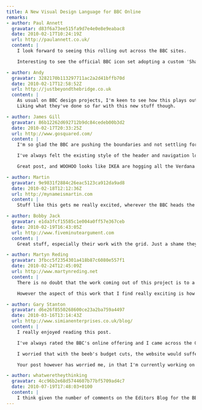 ```yaml
---
title: A New Visual Design Language for BBC Online
remarks:
- author: Paul Annett
  gravatar: d83f6a73ee515fa9d7e4e0e8e9eabac8
  date: 2010-02-17T10:24:19Z
  url: http://paulannett.co.uk/
  content: |
    I look forward to seeing this rolling out across the BBC sites.

    Interesting to see the official BBC icon set adopting a custom 'Share This' style icon.

- author: Andy
  gravatar: 3282170b113297711ac2a2d41bffb70d
  date: 2010-02-17T12:58:52Z
  url: http://justbeyondthebridge.co.uk
  content: |
    As usual on BBC design projects, I'm keen to see how this plays out -- and also how they intend to roll it out across all the platforms. It's a job that must just get bigger and bigger.
    Liking what they've done so far with this new stuff though.

- author: James Gill
  gravatar: 86b12262d692712b9dc84cedeb00b3d2
  date: 2010-02-17T20:33:25Z
  url: http://www.gosquared.com/
  content: |
    I'm so glad the BBC are pushing the boundaries and not settling for the improvements they've already made.

    I've always felt the existing style of the header and navigation looked quite amateur and wasted space for the sake of a rather ugly gradient. The improved navigation will hopefully encourage people to hang around and explore more   content:  than they likely do at the moment.

    Great post, and WOOHOO looks like IKEA are hogging all the Verdana these days :D

- author: Martin
  gravatar: 9e9831f2884c26eac5123ca912da9ad8
  date: 2010-02-18T12:12:36Z
  url: http://mynameismartin.com
  content: |
    Stuff like this gets me really excited, wherever the BBC heads the rest of the public sector follows closely behind. As a local government webbie that's good news for me.

- author: Bobby Jack
  gravatar: e1da3fcf15585c1e004a0ff57e367ceb
  date: 2010-02-19T16:43:05Z
  url: http://www.fiveminuteargument.com
  content: |
    Great stuff, especially their work with the grid. Just a shame they're sticking to a fixed-width ...

- author: Martyn Reding
  gravatar: 3fbcc5f2354301a418b87c6080e557f1
  date: 2010-02-24T12:45:09Z
  url: http://www.martynreding.net
  content: |
    There is no doubt that the work coming out of this project is to a high standard and the method of sharing 'work in progress' will certainly help the rollout and cushion the user's transition.

    However the aspect of this work that I find really exciting is how a relatively small team has managed to motivate and launch this project. Selling the need for good design in to an organisation, as large as the Beeb is a massive achievement in itself. To win the necessary support and budget to deliver this project must have taken the plight of UX Design through to the top ranks. So I'd like to extend my congratulations to the team involved in getting it off the ground and to the execs who backed it.

- author: Gary Stanton
  gravatar: d6e26f8550268600ce23a2ba759a4497
  date: 2010-03-16T13:14:43Z
  url: http://www.simianenterprises.co.uk/blog/
  content: |
    I really enjoyed reading this post.

    I've always rated the BBC's online offering and I came across the GVL last year, reading with great interest.

    I worried that with the beeb's budget cuts, the website would suffer dramatically -- already there is reduced quality in the copy on the news section, with spelling and grammer mistakes occurring more often -- however it seems they're still pioneering, and this pleases me greatly.

    Your post however has worried me, in that I'm currently working on a site that uses Verdana almost exclusively... looks nice enough to me though!

- author: whatweretheythinking
  gravatar: 4cc96b2e68d5744607b77bf5709ad4c7
  date: 2010-07-19T17:48:03+0100
  content: |
    I think given the number of comments on the Editors Blog for the BBC news website that the implementation of GVL3 for the news site has been a disastrous fail.
---
```

